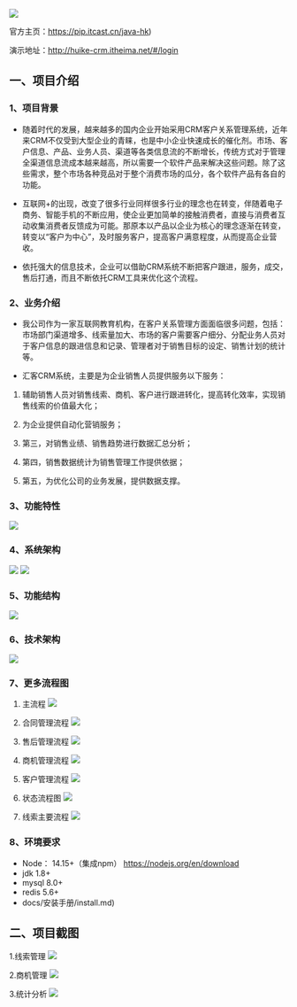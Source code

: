![](docs/img/huike.png)

官方主页：https://pip.itcast.cn/java-hk)

演示地址：http://huike-crm.itheima.net/#/login

## 一、项目介绍

### 1、项目背景

- 随着时代的发展，越来越多的国内企业开始采用CRM客户关系管理系统，近年来CRM不仅受到大型企业的青睐，也是中小企业快速成长的催化剂。市场、客户信息、产品、业务人员、渠道等各类信息流的不断增长，传统方式对于管理全渠道信息流成本越来越高，所以需要一个软件产品来解决这些问题。除了这些需求，整个市场各种竞品对于整个消费市场的瓜分，各个软件产品有各自的功能。

- 互联网+的出现，改变了很多行业同样很多行业的理念也在转变，伴随着电子商务、智能手机的不断应用，使企业更加简单的接触消费者，直接与消费者互动收集消费者反馈成为可能。那原本以产品以企业为核心的理念逐渐在转变，转变以“客户为中心”，及时服务客户，提高客户满意程度，从而提高企业营收。

- 依托强大的信息技术，企业可以借助CRM系统不断把客户跟进，服务，成交，售后打通，而且不断依托CRM工具来优化这个流程。

### 2、业务介绍

- 我公司作为一家互联网教育机构，在客户关系管理方面面临很多问题，包括：市场部门渠道增多、线索量加大、市场的客户需要客户细分、分配业务人员对于客户信息的跟进信息和记录、管理者对于销售目标的设定、销售计划的统计等。

- 汇客CRM系统，主要是为企业销售人员提供服务以下服务：

1. 辅助销售人员对销售线索、商机、客户进行跟进转化，提高转化效率，实现销售线索的价值最大化；

2. 为企业提供自动化营销服务；

3. 第三，对销售业绩、销售趋势进行数据汇总分析；

4. 第四，销售数据统计为销售管理工作提供依据；

5. 第五，为优化公司的业务发展，提供数据支撑。

### 3、功能特性

![](docs/img/功能特色.png)

### 4、系统架构

![](docs/img/系统架构图.png)
![](docs/img/crm-framework.png)

### 5、功能结构

![](docs/img/功能结构图.png)

### 6、技术架构

![](docs/img/技术架构.png)

### 7、更多流程图
1. 主流程
![](docs/img/流程图/主流程.png)

2. 合同管理流程
![](docs/img/流程图/合同管理流程.png)

3. 售后管理流程
![](docs/img/流程图/售后管理流程.png)

4. 商机管理流程
![](docs/img/流程图/商机管理流程.png)

5. 客户管理流程
![](docs/img/流程图/客户管理流程.png)

6. 状态流程图
![](docs/img/流程图/状态流程图.png)

7. 线索主要流程
![](docs/img/流程图/线索主要流程.png)

### 8、环境要求

- Node： 14.15+（集成npm）
  https://nodejs.org/en/download
- jdk 1.8+
- mysql 8.0+
- redis 5.6+
- docs/安装手册/install.md)

## 二、项目截图
1.线索管理
![](docs/img/页面/线索管理.png)

2.商机管理
![](docs/img/页面/商机管理.png)

3.统计分析
![](docs/img/页面/统计分析.png)
